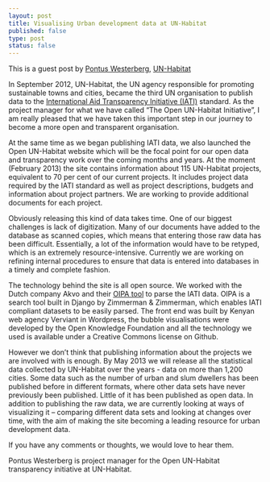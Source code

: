 ```yaml
---
layout: post
title: Visualising Urban development data at UN-Habitat
published: false
type: post
status: false
---
```


This is a guest post by [Pontus Westerberg](https://twitter.com/pontusw), [UN-Habitat](open.unhabitat.org) 

In September 2012, UN-Habitat, the UN agency responsible for promoting sustainable towns and cities, became the third UN organisation to publish data to the [International Aid Transparency Initiative (IATI)](http://www.aidtransparency.net/) standard. As the project manager for what we have called “The Open UN-Habitat Initiative”, I am really pleased that we have taken this important step in our journey to become a more open and transparent organisation. 

At the same time as we began publishing IATI data, we also launched the Open UN-Habitat website which will be the focal point for our open data and transparency work over the coming months and years. At the moment (February 2013) the site contains information about 115 UN-Habitat projects, equivalent to 70 per cent of our current projects. It includes project data required by the IATI standard as well as project descriptions, budgets and information about project partners. We are working to provide additional documents for each project.

Obviously releasing this kind of data takes time. One of our biggest challenges is lack of digitization. Many of our documents have added to the database as scanned copies, which means that entering those raw data has been difficult. Essentially, a lot of the information would have to be retyped, which is an extremely resource-intensive. Currently we are working on refining internal procedures to ensure that data is entered into databases in a timely and complete fashion. 

The technology behind the site is all open source. We worked with the Dutch company Akvo and their [OIPA tool](http://oipa.openaidsearch.org/api/v2/docs/) to parse the IATI data. OIPA is a search tool built in Django by Zimmerman & Zimmerman, which enables IATI compliant datasets to be easily parsed. The front end was built by Kenyan web agency Verviant in Wordpress, the bubble visualisations were developed by the Open Knowledge Foundation and all the technology we used is available under a Creative Commons license on Github.

However we don’t think that publishing information about the projects we are involved with is enough. By May 2013 we will release all the statistical data collected by UN-Habitat over the years - data on more than 1,200 cities. Some data such as the number of urban and slum dwellers has been published before in different formats, where other data sets have never previously been published. Little of it has been published as open data. In addition to publishing the raw data, we are currently looking at ways of visualizing it – comparing different data sets and looking at changes over time, with the aim of making the site becoming a leading resource for urban development data. 

If you have any comments or thoughts, we would love to hear them. 

Pontus Westerberg is project manager for the Open UN-Habitat transparency initiative at UN-Habitat. 
